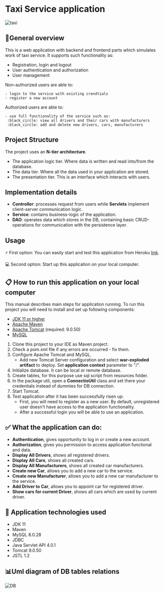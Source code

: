 
# Taxi Service application
![taxi](https://user-images.githubusercontent.com/96411307/183914329-746989f4-c7b1-4a35-b5da-69f36572e19a.png)
## :pencil:General overview

This is a web application with backend and frontend parts which simulates work of taxi service.
It supports such functionality as:

- Registration, login and logout
- User authentication and authorization
- User management

Non-authorized users are able to:

    - login to the service with existing crendtials
    - register a new account

Authorized users are able to:

    - use full functionality of the service such as: 
     :black_circle: view all drivers and their cars with manufacturers
     :black_circle: add and delete new drivers, cars, manufacturers

## Project Structure

The project uses an **N-tier architecture**.
- The application logic tier. Where data is written and read into/from the database.
- The data tier. Where all the data used in your application are stored.
- The presentation tier. This is an interface which interacts with users.

## Implementation details

- **Controller**: processes request from users while **Servlets** implement client-server communication logic.
- **Service**: contains business-logic of the application.
- **DAO**: operates data which stores in the DB, 
containing basic CRUD-operations for communication with the persistence layer.

## Usage
⚡ First option:
You can easily start and test this application from Heroku [link](https://akishev-taxi-service.herokuapp.com).

:computer: Second option: 
Start up this application on your local computer.

## :clipboard: How to run this application on your local computer
This manual describes main steps for application running.
To run this project you will need to install and set up following components:

- [JDK 11 or higher](https://www.oracle.com/java/technologies/javase-jdk11-downloads.html)
- [Apache Maven](https://maven.apache.org/download.cgi)
- [Apache Tomcat](https://tomcat.apache.org/download-90.cgi) (required: 9.0.50)
- [MySQL](https://dev.mysql.com/downloads/installer)

1. Clone this project to your IDE as Maven project.
2. Check a pom.xml file if any errors are occurred - fix them.
3. Configure Apache Tomcat and MySQL.
   -  Add new Tomcat Server configuration and select **war-exploded artifact** to deploy. Set **application context** parameter to "/".
4. Initialize database. It can be local or remote database.
5. Create tables, for this purpose use sql script from resources folder.
6. In the package util, open a **ConnectioUtil** class and set there your credentials instead of dummies for DB connection.
7. Start Tomcat.
8. Test application after it has been successfully risen up:
   - First, you will need to register as a new user. By default, 
unregistered user doesn't have access to the application functionality.
   - After a successful login you will be able to use an application.

## :white_check_mark: What the application can do:

- **Authentication**, gives opportunity to log in or create a new account.
- **Authorization**, gives you permission to access application functional and data.
- **Display All Drivers**, shows all registered drivers.
- **Display All Cars**, shows all created cars.
- **Display All Manufacturers**, shows all created car manufacturers.
- **Create new Car**, allows you to add a new car to the service.
- **Create new Manufacturer**, allows you to add a new car manufacturer to the service.
- **Add Driver to Car**, allows you to appoint car for registered driver.
- **Show cars for current Driver**, shows all cars which are used by current driver.

## :wrench: Application technologies used

- JDK 11
- Maven
- MySQL 8.0.28
- JDBC
- Java Servlet API 4.0.1
- Tomcat 9.0.50
- JSTL 1.2

## :bar_chart:Uml diagram of DB tables relations
![DB](https://user-images.githubusercontent.com/96411307/183914235-f8a7af84-cf9b-4fd9-b660-8a9f64d6adc8.png)